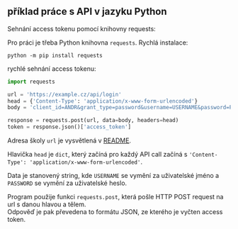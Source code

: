 ## příklad práce s API v jazyku Python

Sehnání access tokenu pomocí knihovny requests:  

Pro práci je třeba Python knihovna `requests`. Rychlá instalace:  
```shell
python -m pip install requests
```

rychlé sehnání access tokenu:  
```python
import requests

url = 'https://example.cz/api/login'
head = {'Content-Type': 'application/x-www-form-urlencoded'}
body = 'client_id=ANDR&grant_type=password&username=USERNAME&password=PASSWORD'

response = requests.post(url, data=body, headers=head)
token = response.json()['access_token']
```

Adresa školy `url` je vysvětlená v [README](../README.md).  
  
Hlavička `head` je `dict`, který začíná pro každý API call začíná s `'Content-Type': 'application/x-www-form-urlencoded'`.  
  
Data je stanovený string, kde `USERNAME` se vymění za uživatelské jméno a `PASSWORD` se vymění za uživatelské heslo.  
  
Program použije funkci `requests.post`, která pošle HTTP POST request na url s danou hlavou a tělem.  
Odpověď je pak převedena to formátu JSON, ze kterého je vyčten access token.
